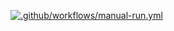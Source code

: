 [![.github/workflows/manual-run.yml](https://github.com/alseloes/testsGitHubActions/actions/workflows/manual-run.yml/badge.svg)](https://github.com/alseloes/testsGitHubActions/actions/workflows/manual-run.yml)
